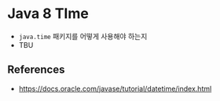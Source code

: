 # Java 8 TIme

* `java.time` 패키지를 어떻게 사용해야 하는지
* TBU

## References 
* https://docs.oracle.com/javase/tutorial/datetime/index.html
